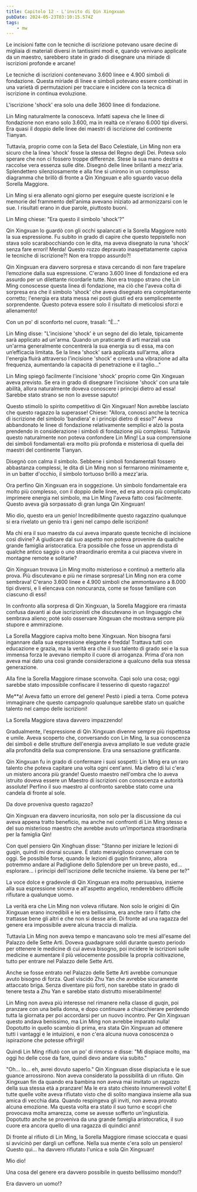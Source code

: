 ```yaml
---
title: Capitolo 12 - L'invito di Qin Xingxuan
pubDate: 2024-05-23T03:10:15.574Z
tags:
    - mw
---
```





Le incisioni fatte con le tecniche di iscrizione potevano usare decine di migliaia di materiali diversi in tantissimi modi e, quando venivano applicate da un maestro, sarebbero state in grado di disegnare una miriade di iscrizioni profonde e arcane!


Le tecniche di iscrizioni contenevano 3.600 linee e 4.900 simboli di fondazione. Questa miriade di linee e simboli potevano essere combinati in una varietà di permutazioni per tracciare e incidere con la tecnica di iscrizione in continua evoluzione.


L'iscrizione 'shock' era solo una delle 3600 linee di fondazione.


Lin Ming naturalmente la conosceva. Infatti sapeva che le linee di fondazione non erano solo 3.600, ma in realtà ce n'erano 6.000 tipi diversi. Era quasi il doppio delle linee dei maestri di iscrizione del continente Tianyan.


Tuttavia, proprio come con la Seta del Baco Celestiale, Lin Ming non era sicuro che la linea 'shock' fosse la stessa del Regno degli Dei. Poteva solo sperare che non ci fossero troppe differenze. Stese la sua mano destra e raccolse vera essenza sulle dite. Disegnò delle linee brillanti a mezz'aria. Splendettero silenziosamente e alla fine si unirono in un complesso diagramma che brillò di fronte a Qin Xingxuan e allo sguardo vacuo della Sorella Maggiore.


Lin Ming si era allenato ogni giorno per eseguire queste iscrizioni e le memorie del frammento dell'anima avevano iniziato ad armonizzarsi con le sue. I risultati erano in due parole, piuttosto buoni.


Lin Ming chiese: "Era questo il simbolo 'shock'?"


Qin Xingxuan lo guardò con gli occhi spalancati e la Sorella Maggiore notò la sua espressione. Fu subito in grado di capire che questo teppistello non stava solo scarabocchiando con le dita, ma aveva disegnato la runa 'shock' senza fare errori! Merda! Questo rozzo depravato inaspettatamente capiva le tecniche di iscrizione?! Non era troppo assurdo?!


Qin Xingxuan era davvero sorpresa e stava cercando di non fare trapelare l’emozione dalla sua espressione. C'erano 3.600 linee di fondazione ed era assurdo per un dilettante ricordarle tutte. Non era troppo strano che Lin Ming conoscesse questa linea di fondazione, ma ciò che l'aveva colta di sorpresa era che il simbolo 'shock' che aveva disegnato era completamente corretto; l'energia era stata messa nei posti giusti ed era semplicemente sorprendente. Questo poteva essere solo il risultato di meticolosi sforzi e allenamento!


Con un po' di sconforto nel cuore, trasalì: "È..."


Lin Ming disse: "L'incisione 'shock' è un segno del dio letale, tipicamente sarà applicato ad un'arma. Quando un praticante di arti marziali usa un'arma generalmente concentrerà la sua energia su di essa, ma con un’efficacia limitata. Se la linea 'shock' sarà applicata sull’arma, allora l'energia fluirà attraverso l'incisione 'shock' e creerà una vibrazione ad alta frequenza, aumentando la capacità di penetrazione e il taglio..."


Lin Ming spiegò facilmente l'incisione 'shock' proprio come Qin Xingxuan aveva previsto. Se era in grado di disegnare l'incisione 'shock' con una tale abilità, allora naturalmente doveva conoscere i principi dietro ad essa! Sarebbe stato strano se non lo avesse saputo!


Questo stimolò lo spirito competitivo di Qin Xingxuan! Non avrebbe lasciato che questo ragazzo la superasse! Chiese: "Allora, conosci anche la tecnica di iscrizione del simbolo 'bandiera' e i principi dietro di esso?" Aveva abbandonato le linee di fondazione relativamente semplici e alzò la posta prendendo in considerazione i simboli di fondazione più complessi. Tuttavia questo naturalmente non poteva confondere Lin Ming! La sua comprensione dei simboli fondamentali era molto più profonda e misteriosa di quella dei maestri del continente Tianyan.


Disegnò con calma il simbolo. Sebbene i simboli fondamentali fossero abbastanza complessi, le dita di Lin Ming non si fermarono minimamente e, in un batter d'occhio, il simbolo tortuoso brillò a mezz'aria.


Ora perfino Qin Xingxuan era in soggezione. Un simbolo fondamentale era molto più complesso, con il doppio delle linee, ed era ancora più complicato imprimere energia nel simbolo, ma Lin Ming l'aveva fatto così facilmente. Questo aveva già sorpassato di gran lunga Qin Xingxuan!


Mio dio, questo era un genio! Incredibilmente questo ragazzino qualunque si era rivelato un genio tra i geni nel campo delle iscrizioni!


Ma chi era il suo maestro da cui aveva imparato queste tecniche di incisione così divine? A giudicare dal suo aspetto non poteva provenire da qualche grande famiglia aristocratica. Era possibile che fosse un apprendista di qualche antico saggio o uno straordinario eremita a cui piaceva vivere in montagne remote e solitarie?


Qin Xingxuan trovava Lin Ming molto misterioso e continuò a metterlo alla prova. Più discutevano e più ne rimase sorpresa! Lin Ming non era come sembrava! C'erano 3.600 linee e 4.900 simboli che ammontavano a 8.000 tipi diversi, e li elencava con noncuranza, come se fosse familiare con ciascuno di essi!


In confronto alla sorpresa di Qin Xingxuan, la Sorella Maggiore era rimasta confusa davanti ai due iscrizionisti che discutevano in un linguaggio che sembrava alieno; poté solo osservare Xingxuan che mostrava sempre più stupore e ammirazione.


La Sorella Maggiore capiva molto bene Xingxuan. Non bisogna farsi ingannare dalla sua espressione elegante e fredda! Trattava tutti con educazione e grazia, ma la verità era che il suo talento di grado sei e la sua immensa forza le avevano riempito il cuore di arroganza. Prima d'ora non aveva mai dato una così grande considerazione a qualcuno della sua stessa generazione.


Alla fine la Sorella Maggiore rimase sconvolta. Capì solo una cosa; oggi sarebbe stato impossibile confiscare il tesserino di questo ragazzo!


Me**a! Aveva fatto un errore del genere! Pestò i piedi a terra. Come poteva immaginare che questo campagnolo qualunque sarebbe stato un qualche talento nel campo delle iscrizioni!


La Sorella Maggiore stava davvero impazzendo!


Gradualmente, l'espressione di Qin Xingxuan divenne sempre più rispettosa e umile. Aveva scoperto che, conversando con Lin Ming, la sua conoscenza dei simboli e delle strutture dell'energia aveva ampliato le sue vedute grazie alla profondità della sua comprensione.
Era una sensazione gratificante.


Qin Xingxuan fu in grado di confermare i suoi sospetti: Lin Ming era un raro talento che poteva capitare una volta ogni cent'anni. Ma dietro di lui c'era un mistero ancora più grande!
Questo maestro nell'ombra che lo aveva istruito doveva essere un Maestro di iscrizioni con conoscenza e autorità assolute! Perfino il suo maestro al confronto sarebbe stato come una candela di fronte al sole.


Da dove proveniva questo ragazzo?


Qin Xingxuan era davvero incuriosita, non solo per la discussione da cui aveva appena tratto beneficio, ma anche nei confronti di Lin Ming stesso e del suo misterioso maestro che avrebbe avuto un’importanza straordinaria per la famiglia Qin!


Con quel pensiero Qin Xinghuan disse: "Stanno per iniziare le lezioni di guqin, quindi mi dovrai scusare. È stato meraviglioso conversare con te oggi. Se possibile forse, quando le lezioni di guqin finiranno, allora potremmo andare al Padiglione dello Splendore per un breve pasto, ed... esplorare... i principi dell'iscrizione delle tecniche insieme. Va bene per te?"


La voce dolce e gradevole di Qin Xingxuan era molto persuasiva, insieme alla sua espressione sincera e all'aspetto angelico, renderebbero difficile rifiutare a qualunque uomo.


La verità era che Lin Ming non voleva rifiutare. Non solo le origini di Qin Xingxuan erano incredibili e lei era bellissima, era anche raro il fatto che trattasse bene gli altri e che non si desse arie. Di fronte ad una ragazza del genere era impossibile avere alcuna traccia di malizia.


Tuttavia Lin Ming non aveva tempo e mancavano solo tre mesi all'esame del Palazzo delle Sette Arti. Doveva guadagnare soldi durante questo periodo per ottenere le medicine di cui aveva bisogno, poi incidere le iscrizioni sulle medicine e aumentare il più velocemente possibile la propria coltivazione, tutto per entrare nel Palazzo delle Sette Arti.


Anche se fosse entrato nel Palazzo delle Sette Arti avrebbe comunque avuto bisogno di forza.
Quel viscido Zhu Yan che avrebbe sicuramente attaccato briga. Senza diventare più forti, non sarebbe stato in grado di tenere testa a Zhu Yan e sarebbe stato distrutto miserabilmente!


Lin Ming non aveva più interesse nel rimanere nella classe di guqin, poi pranzare con una bella donna, e dopo continuare a chiacchierare perdendo tutta la giornata per poi accordarsi per un nuovo incontro. Per Qin Xingxuan questo andava benissimo, ma Lin Ming non avrebbe imparato nulla! Dopotutto in quello scambio di prima, era stata Qin Xingxuan ad ottenere tutti i vantaggi e le intuizioni, e non c'era alcuna nuova conoscenza o ispirazione che potesse offrirgli!


Quindi Lin Ming rifiutò con un po' di rimorso e disse: "Mi dispiace molto, ma oggi ho delle cose da fare, quindi devo andare via subito."


"Oh... Io... eh, avrei dovuto saperlo." Qin Xingxuan disse dispiaciuta e le sue guance arrossirono. Non aveva considerato la possibilità di un rifiuto.
Qin Xingxuan fin da quando era bambina non aveva mai invitato un ragazzo della sua stessa età a pranzare! Ma le era stato chiesto innumerevoli volte! E tutte quelle volte aveva rifiutato visto che di solito mangiava insieme alla sua amica di vecchia data. Quando respingeva gli inviti, non aveva provato alcuna emozione. Ma questa volta era stato il suo turno e scoprì che provocava molta amarezza, come se avesse sofferto un'ingiustizia. Dopotutto anche se proveniva da una grande famiglia aristocratica, il suo cuore era ancora quello di una ragazza di quindici anni!


Di fronte al rifiuto di Lin Ming, la Sorella Maggiore rimase scioccata e quasi si avvicinò per dargli un ceffone. Nella sua mente c'era solo un pensiero! Questo qui... ha davvero rifiutato l'unica e sola Qin Xingxuan!


Mio dio!


Una cosa del genere era davvero possibile in questo bellissimo mondo!?


Era davvero un uomo!?






